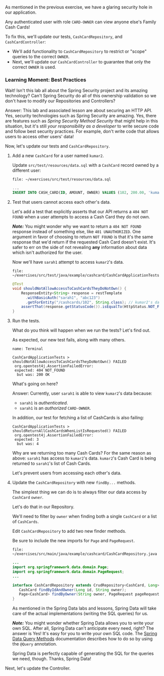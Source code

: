 As mentioned in the previous exercise, we have a glaring security hole in our application.

Any authenticated user with role `CARD-OWNER` can view anyone else's Family Cash Cards!

To fix this, we'll update our tests, `CashCardRepository`, and `CashCardController`:

- We'll add functionality to `CashCardRepository` to restrict or "scope" queries to the correct `OWNER`.
- Next, we'll update our `CashCardController` to guarantee that only the correct `OWNER` is used.

### Learning Moment: Best Practices

Wait! Isn't this lab all about the Spring Security project and its amazing technology? Can't Spring Security do all of this ownership validation so we don't have to modify our Repositories and Controllers?

Answer: This lab and associated lesson are about securing an HTTP API. Yes, security technologies such as Spring Security are amazing. Yes, there are features such as _Spring Security Method Security_ that might help in this situation, but it's still _your responsibility as a developer_ to write secure code and follow best security practices. For example, don't write code that allows users to access other users' data!

Now, let's update our tests and `CashCardRepository`.

1. Add a new `CashCard` for a user named `kumar2`.

   Update `src/test/resources/data.sql` with a `CashCard` record owned by a different user:

   ```editor:open-file
   file: ~/exercises/src/test/resources/data.sql
   ```

   ```sql
   ...
   INSERT INTO CASH_CARD(ID, AMOUNT, OWNER) VALUES (102, 200.00, 'kumar2');
   ```

1. Test that users cannot access each other's data.

   Let's add a test that explicitly asserts that our API returns a `404 NOT FOUND` when a user attempts to access a Cash Card they do not own.

   **_Note:_** You might wonder why we want to return a `404 NOT FOUND` response instead of something else, like `401 UNAUTHORIZED`. One argument in favor of choosing to return `NOT FOUND` is that it's the same response that we'd return if the requested Cash Card doesn't exist. It's safer to err on the side of not revealing **any** information about data which isn't authorized for the user.

   Now we'll have `sarah1` attempt to access `kumar2`'s data.

   ```editor:open-file
   file: ~/exercises/src/test/java/example/cashcard/CashCardApplicationTests.java
   ```

   ```java
   @Test
   void shouldNotAllowAccessToCashCardsTheyDoNotOwn() {
       ResponseEntity<String> response = restTemplate
         .withBasicAuth("sarah1", "abc123")
         .getForEntity("/cashcards/102", String.class); // kumar2's data
       assertThat(response.getStatusCode()).isEqualTo(HttpStatus.NOT_FOUND);
   }
   ```

1. Run the tests.

   What do you think will happen when we run the tests? Let's find out.

   As expected, our new test fails, along with many others.

   ```dashboard:open-dashboard
   name: Terminal
   ```

   ```shell
   CashCardApplicationTests > shouldNotAllowAccessToCashCardsTheyDoNotOwn() FAILED
    org.opentest4j.AssertionFailedError:
    expected: 404 NOT_FOUND
     but was: 200 OK
   ```

   What's going on here?

   Answer: Currently, user `sarah1` is able to view `kumar2`'s data because:

   - `sarah1` is _authenticated_.
   - `sarah1` is an _authorized_ `CARD-OWNER`.

   In addition, our test for fetching a list of CashCards is also failing:

   ```shell
   CashCardApplicationTests > shouldReturnAllCashCardsWhenListIsRequested() FAILED
    org.opentest4j.AssertionFailedError:
    expected: 3
     but was: 4
   ```

   Why are we returning too many Cash Cards? For the same reason as above: `sarah1` has access to `kumar2`'s data. `kumar2`'s Cash Card is being returned to `sarah1`'s list of Cash Cards.

   Let's prevent users from accessing each other's data.

1. Update the `CashCardRepository` with new `findBy...` methods.

   The simplest thing we can do is to always filter our data access by `CashCard` `owner`.

   Let's do that in our Repository.

   We'll need to filter by `owner` when finding both a single `CashCard` or a list of `CashCards`.

   Edit `CashCardRepository` to add two new finder methods.

   Be sure to include the new imports for `Page` and `PageRequest`.

   ```editor:open-file
   file: ~/exercises/src/main/java/example/cashcard/CashCardRepository.java
   ```

   ```java
   ...
   import org.springframework.data.domain.Page;
   import org.springframework.data.domain.PageRequest;
   ...

   interface CashCardRepository extends CrudRepository<CashCard, Long>, PagingAndSortingRepository<CashCard, Long> {
      CashCard findByIdAndOwner(Long id, String owner);
      Page<CashCard> findByOwner(String owner, PageRequest pageRequest);
   }
   ```

   As mentioned in the Spring Data labs and lessons, Spring Data will take care of the actual implementations (writing the SQL queries) for us.

   **_Note:_** You might wonder whether Spring Data allows you to write your own SQL. After all, Spring Data can't anticipate every need, right? The answer is Yes! It's easy for you to write your own SQL code. The [Spring Data Query Methods](https://docs.spring.io/spring-data/relational/reference/repositories/query-methods-details.html) documentation describes how to do so by using the `@Query` annotation.

   Spring Data is perfectly capable of generating the SQL for the queries we need, though. Thanks, Spring Data!

Next, let's update the Controller.
